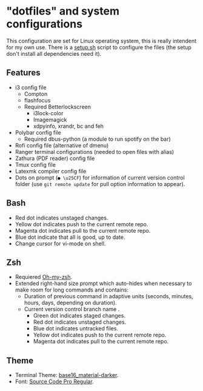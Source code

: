# "dotfiles" and system configurations

This configuration are set for Linux operating system, this is really intendent for my own use.  There is a [setup.sh](https://github.com/fredo0522/Dotfiles/blob/master/setup.sh) script to configure the files (the setup don't install all dependencies need it).

## Features
  * i3 config file
    * Compton
    * flashfocus
    * Required Betterlockscreen
        * i3lock-color
        * Imagemagick
        * xdpyinfo, xrandr, bc and feh
  * Polybar config file
    * Required dbus-python (a module to run spotify on the bar)
  * Rofi config file (alternative of dmenu)
  * Ranger terminal configurations (needed to open files with alias)
  * Zathura (PDF reader) config file
  * Tmux config file
  * Latexmk compiler config file
  * Dots on prompt (`● \u25CF`) for information of current version control folder (use `git remote update` for pull option information to appear).

## Bash
   * Red dot indicates unstaged changes.
   * Yellow dot indicates push to the current remote repo.
   * Magenta dot indicates pull to the current remote repo.
   * Blue dot indicate that all is good, up to date.
   * Change cursor for vi-mode on shell.

## Zsh
  * Requiered [Oh-my-zsh](https://github.com/robbyrussell/oh-my-zsh).
  * Extended right-hand size prompt which auto-hides when necessary to make room for long commands and contains:
      * Duration of previous command in adaptive units (seconds, minutes, hours, days, depending on duration).
      * Current version control branch name .
          * Green dot indicates staged changes.
          * Red dot indicates unstaged changes.
          * Blue dot indicates untracked files.
          * Yellow dot indicates push to the current remote repo.
          * Magenta dot indicates pull to the current remote repo.

## Theme
   * Terminal Theme: [base16_material-darker](https://github.com/chriskempson/base16-shell).
   * Font: [Source Code Pro Regular](https://github.com/adobe-fonts/source-code-pro).

